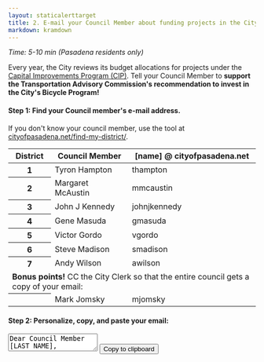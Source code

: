 ```yaml
---
layout: staticalerttarget
title: 2. E-mail your Council Member about funding projects in the City's Bicycle Master Plan!
markdown: kramdown
---
```

*Time: 5-10 min (Pasadena residents only)*

Every year, the City reviews its budget allocations for projects under the [Capital Improvements Program (CIP)](https://ww5.cityofpasadena.net/public-works/engineering-and-construction/capital-improvement-program/). Tell your Council Member to **support the Transportation Advisory Commission's recommendation to invest in the City's Bicycle Program!**

#### Step 1: Find your Council member's e-mail address.

If you don't know your council member, use the tool at [cityofpasadena.net/find-my-district/](https://cityofpasadena.net/find-my-district/).

<table class="table table-striped">
<thead>
    <tr>
      <th scope="col">District</th>
      <th scope="col">Council Member</th>
      <th scope="col">[name] @ cityofpasadena.net</th>
    </tr>
  </thead>
  <tbody>
    <tr>
      <th scope="row">1</th><td>Tyron Hampton</td><td>thampton</td>
    </tr>
    <tr>
      <th scope="row">2</th><td>Margaret McAustin</td><td>mmcaustin</td>
    </tr>
    <tr>
      <th scope="row">3</th><td>John J Kennedy</td><td>johnjkennedy</td>
    </tr>
    <tr>
      <th scope="row">4</th><td>Gene Masuda</td><td>gmasuda</td>
    </tr>
    <tr>
      <th scope="row">5</th><td>Victor Gordo</td><td>vgordo</td>
    </tr>    
    <tr>
      <th scope="row">6</th><td>Steve Madison</td><td>smadison</td>
    </tr>
    <tr>
      <th scope="row">7</th><td>Andy Wilson</td><td>awilson</td>
    </tr>
    <tr class="table-success">
      <td scope="row" colspan="3"><b>Bonus points!</b> CC the City Clerk so that the entire council gets a copy of your email:</td>
    </tr>
    <tr>
      <th scope="row"> </th><td>Mark Jomsky</td><td>mjomsky</td>
    </tr>
    </tbody>
</table>


#### Step 2: Personalize, copy, and paste your email:
<div class="container">
<textarea id="TACLetter">
Dear Council Member [LAST NAME],

My name is [NAME], and I live and vote in your district. 

I am writing in support of the Transportation Advisory Commission's Spring 2019 request for additional funding for Pasadena's Bicycle Program. The Commission recommended an increase in funding this fiscal year to $360,000 and the involvement of bicycle and other active transportation users in the design and implementation of the project, which includes completion of the Roseways network, updating the City Bicycle Map, and prioritizing education efforts.

[OPTIONAL] I care about safer streets because...[STATE YOUR REASONS]

Thank you,

[NAME]
[ADDRESS or ZIP]</textarea>
<button id="TACButton" data-clipboard-target="#TACLetter">Copy to clipboard</button>
</div>
<script src="https://cdnjs.cloudflare.com/ajax/libs/clipboard.js/2.0.0/clipboard.min.js"></script>
<script>new ClipboardJS('#TACButton');</script>